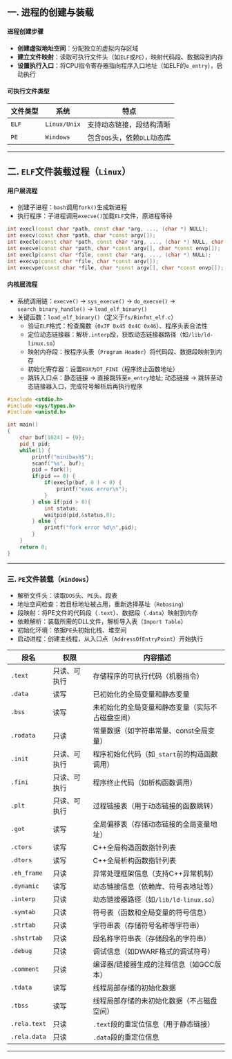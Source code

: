 ## 一. 进程的创建与装载

#### 进程创建步骤
- **创建虚拟地址空间**：分配独立的虚拟内存区域
- **建立文件映射**：读取可执行文件头（如`ELF`或`PE`），映射代码段、数据段到内存
- **设置执行入口**：将CPU指令寄存器指向程序入口地址（如ELF的`e_entry`），启动执行

#### 可执行文件类型
| 文件类型 | 系统       | 特点                         |
|----------|------------|------------------------------|
| `ELF`      | `Linux/Unix` | 支持动态链接，段结构清晰      |
| `PE`       | `Windows`    | 包含`DOS`头，依赖`DLL`动态库      |

---

## 二. `ELF`文件装载过程（`Linux`）
#### 用户层流程
- 创建子进程：`bash`调用`fork()`生成新进程
- 执行程序：子进程调用`execve()`加载`ELF`文件，原进程等待

```c++
int execl(const char *path, const char *arg, ..., (char *) NULL);
int execv(const char *path, char *const argv[]);
int execle(const char *path, const char *arg, ..., (char *) NULL, char *const envp[]);
int execve(const char *path, char *const argv[], char *const envp[]);
int execlp(const char *file, const char *arg, ..., (char *) NULL);
int execvp(const char *file, char *const argv[]);
int execvpe(const char *file, char *const argv[], char *const envp[]);
```
#### 内核层流程
- 系统调用链：`execve()` → `sys_execve()` → `do_execve()` → `search_binary_handle()` → `load_elf_binary()`
- 关键函数：`load_elf_binary()`（定义于`fs/Binfmt_elf.c`）
    - 验证`ELF`格式：检查魔数（`0x7F 0x45 0x4C 0x46`）、程序头表合法性
    - 定位动态链接器：解析`.interp`段，获取动态链接器路径（如`/lib/ld-linux.so`）
    - 映射内存段：按程序头表（`Program Header`）将代码段、数据段映射到内存
    - 初始化寄存器：设置`EDX为DT_FINI`（程序终止函数地址）
    - 跳转入口点：静态链接 -> 直接跳转至`e_entry`地址; 动态链接 -> 跳转至动态链接器入口，完成符号解析后再执行程序

```c++
#include <stdio.h>
#include <sys/types.h>
#include <unistd.h>

int main()
{
    char buf[1024] = {0};
    pid_t pid;
    while(1) {
        printf("minibash$");
        scanf("%s", buf);
        pid = fork();
        if(pid == 0) {
            if(execlp(buf, 0 ) < 0) {
                printf("exec error\n");
            }
        } else if(pid > 0){
            int status;
            waitpid(pid,&status,0);
        } else {
            printf("fork error %d\n",pid);
        }
    }
    return 0;
}
```

---


### 三. `PE`文件装载（`Windows`）
- 解析文件头：读取`DOS`头、`PE`头、段表
- 地址空间检查：若目标地址被占用，重新选择基址（`Rebasing`）
- 段映射：将PE文件的代码段（`.text`）、数据段（`.data`）映射到内存
- 依赖解析：装载所需的DLL文件，解析导入表（`Import Table`）
- 初始化环境：依据`PE`头初始化栈、堆空间
- 启动进程：创建主线程，从入口点（`AddressOfEntryPoint`）开始执行

| 段名          | 权限              | 内容描述                                 |
|---------------|-------------------|----------------------------------------|
| `.text`       | 只读、可执行       | 存储程序的可执行代码（机器指令）          |
| `.data`       | 读写              | 已初始化的全局变量和静态变量              |
| `.bss`        | 读写              | 未初始化的全局变量和静态变量（实际不占磁盘空间）|
| `.rodata`     | 只读              | 常量数据（如字符串常量、const全局变量）    |
| `.init`       | 只读、可执行       | 程序初始化代码（如`_start`前的构造函数调用）|
| `.fini`       | 只读、可执行       | 程序终止代码（如析构函数调用）             |
| `.plt`        | 只读、可执行       | 过程链接表（用于动态链接的函数跳转）        |
| `.got`        | 读写              | 全局偏移表（存储动态链接的全局变量地址）     |
| `.ctors`      | 读写              | C++全局构造函数指针列表                  |
| `.dtors`      | 读写              | C++全局析构函数指针列表                   |
| `.eh_frame`   | 只读              | 异常处理框架信息（支持C++异常机制）         |
| `.dynamic`    | 读写              | 动态链接信息（依赖库、符号表地址等）        |
| `.interp`     | 只读              | 动态链接器路径（如`/lib/ld-linux.so`）      |
| `.symtab`     | 只读              | 符号表（函数和全局变量的符号信息）          |
| `.strtab`     | 只读              | 字符串表（存储符号名称等字符串）            |
| `.shstrtab`   | 只读              | 段名称字符串表（存储段名的字符串）           |
| `.debug`      | 只读              | 调试信息（如DWARF格式的调试符号）           |
| `.comment`    | 只读              | 编译器/链接器生成的注释信息（如GCC版本）     |
| `.tdata`      | 读写              | 线程局部存储的初始化数据                  |
| `.tbss`       | 读写              | 线程局部存储的未初始化数据（不占磁盘空间）   |
| `.rela.text`  | 只读              | `.text`段的重定位信息（用于静态链接）        |
| `.rela.data`  | 只读              | `.data`段的重定位信息                      |

---
